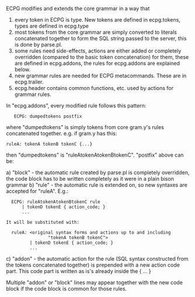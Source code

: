 ECPG modifies and extends the core grammar in a way that
1) every token in ECPG is <str> type. New tokens are
   defined in ecpg.tokens, types are defined in ecpg.type
2) most tokens from the core grammar are simply converted
   to literals concatenated together to form the SQL string
   passed to the server, this is done by parse.pl.
3) some rules need side-effects, actions are either added
   or completely overridden (compared to the basic token
   concatenation) for them, these are defined in ecpg.addons,
   the rules for ecpg.addons are explained below.
4) new grammar rules are needed for ECPG metacommands.
   These are in ecpg.trailer.
5) ecpg.header contains common functions, etc. used by
   actions for grammar rules.

In "ecpg.addons", every modified rule follows this pattern:

       ECPG: dumpedtokens postfix

where "dumpedtokens" is simply tokens from core gram.y's
rules concatenated together. e.g. if gram.y has this:

	ruleA: tokenA tokenB tokenC {...}

then "dumpedtokens" is "ruleAtokenAtokenBtokenC".
"postfix" above can be:

a) "block" - the automatic rule created by parse.pl is completely
    overridden, the code block has to be written completely as
    it were in a plain bison grammar
b) "rule" - the automatic rule is extended on, so new syntaxes
    are accepted for "ruleA". E.g.:

      ECPG: ruleAtokenAtokenBtokenC rule
          | tokenD tokenE { action_code; }
          ...

    It will be substituted with:

      ruleA: <original syntax forms and actions up to and including
                    "tokenA tokenB tokenC">
             | tokenD tokenE { action_code; }
             ...

c) "addon" - the automatic action for the rule (SQL syntax constructed
    from the tokens concatenated together) is prepended with a new
    action code part. This code part is written as is's already inside
    the { ... }

Multiple "addon" or "block" lines may appear together with the
new code block if the code block is common for those rules.
